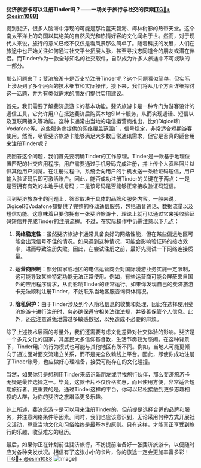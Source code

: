 **斐济旅游卡可以注册Tinder吗？——一场关于旅行与社交的探索[[TG💪+ @esim1088](https://t.me/s/esim1088)]**

提到斐济，很多人脑海中浮现的可能是那片蓝天碧海、椰林树影的热带天堂。这个南太平洋上的岛国以其绝美的自然风光和热情好客的文化闻名于世。然而，对于现代人来说，旅行的意义已经不仅仅是看风景那么简单了。随着科技的发展，人们在旅途中也开始关注如何通过社交平台拓展人脉，甚至寻找志同道合的朋友或潜在伴侣。而Tinder作为一款全球知名的社交软件，自然成为许多人旅途中不可或缺的一部分。

那么问题来了：斐济旅游卡是否支持注册Tinder呢？这个问题看似简单，但实际上涉及到了多个层面的技术细节和实际操作。接下来，我们将从几个方面详细探讨这一话题，并为有类似需求的朋友们提供实用建议。

首先，我们需要了解斐济旅游卡的基本功能。斐济旅游卡是一种专门为游客设计的通信工具，它允许用户在抵达斐济后购买本地SIM卡服务，从而实现通话、短信以及互联网接入等功能。这种卡通常由当地的电信运营商推出，比如Digicel和Vodafone等。这些服务商提供的网络覆盖范围广，信号稳定，非常适合短期游客使用。然而，尽管斐济旅游卡能够满足大多数日常通讯需求，但它是否真的适合用来注册Tinder呢？

要回答这个问题，我们首先要明确Tinder的工作原理。Tinder是一款基于地理位置匹配的社交应用程序，用户需要通过手机号码完成注册，并上传个人资料照片以供其他用户浏览。在注册过程中，系统会向用户的手机发送一条验证码短信，用户输入验证码后即可激活账户。因此，能否成功注册Tinder的关键在于两点：一是是否拥有有效的本地手机号码；二是该号码是否能够正常接收验证码短信。

回到斐济旅游卡的问题上，答案取决于具体的品牌和服务内容。一般来说，Digicel和Vodafone都提供了完整的移动通信服务，包括语音通话、数据流量以及短信功能。这意味着只要你拥有一张斐济旅游卡，理论上就可以通过它来接收验证码短信并完成Tinder的注册流程。不过，在实际操作中仍需注意以下几点：

1. **网络稳定性**：虽然斐济旅游卡通常具备良好的网络性能，但在某些偏远地区可能会出现信号不佳的情况。如果遇到这种情况，可能会影响验证码的接收效率，进而导致注册失败。因此，在尝试注册之前，最好先测试一下网络连接质量。
   
2. **运营商限制**：部分国家或地区的电信运营商会对国际漫游业务实施一定限制，这可能导致某些特定功能无法正常使用。例如，有些运营商可能会屏蔽来自国外的应用程序请求，从而影响Tinder的正常运行。如果你发现自己的斐济旅游卡无法顺利注册Tinder，不妨联系当地客服咨询具体情况。

3. **隐私保护**：由于Tinder涉及到个人隐私信息的收集和处理，因此在选择使用斐济旅游卡进行注册时，务必确保遵守相关法律法规，并妥善保管个人信息。此外，还应注意避免泄露过多敏感数据，以免造成不必要的麻烦。

除了上述技术层面的考量外，我们还需要考虑文化差异对社交体验的影响。斐济是一个多元文化的国家，其居民大多信仰基督教，生活节奏较为悠闲。在这种背景下，Tinder用户的行为模式也可能与其他地区有所不同。例如，当地人可能更倾向于通过面对面交流建立关系，而不是完全依赖线上平台。因此，即使你成功注册了Tinder账号，也应做好心理准备，接受可能存在的文化碰撞。

当然，如果你只是想利用Tinder来结识新朋友或寻找旅行伙伴，那么斐济旅游卡无疑是最佳选择之一。毕竟，这款卡片不仅价格实惠，而且使用方便，非常适合短期旅行者。更重要的是，通过Tinder这样的平台，你可以轻松接触到更多志趣相投的人群，为你的斐济之旅增添更多乐趣。

综上所述，斐济旅游卡是可以用来注册Tinder的，但前提是选择合适的品牌和服务，并注意网络条件等因素。同时，我们也应该意识到，无论采用何种方式开展社交活动，尊重当地文化和习俗始终是最基本的原则。只有这样，才能真正享受到旅行的乐趣，收获难忘的经历。

最后，如果你正在计划前往斐济旅行，不妨提前准备好一张斐济旅游卡，以便随时应对各种突发状况。相信有了这张小小的卡片，你的旅途一定会更加丰富多彩！[[TG💪+ @esim1088](https://t.me/s/esim1088) ![Image](https://i.postimg.cc/4NQfJmqS/Snipaste-2025-05-13-00-14-12.png)]